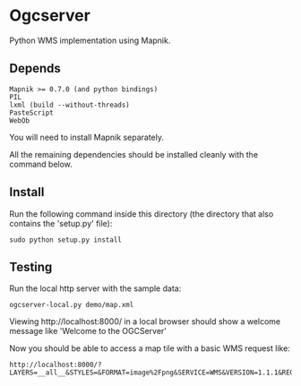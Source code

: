 
# Ogcserver

Python WMS implementation using Mapnik.

## Depends

    Mapnik >= 0.7.0 (and python bindings)
    PIL
    lxml (build --without-threads)
    PasteScript
    WebOb

You will need to install Mapnik separately.

All the remaining dependencies should be installed cleanly with the command below.


## Install
    
Run the following command inside this directory (the directory that also contains the 'setup.py' file):

    sudo python setup.py install


## Testing

Run the local http server with the sample data:

    ogcserver-local.py demo/map.xml

Viewing http://localhost:8000/ in a local browser should show a welcome message like 'Welcome to the OGCServer'

Now you should be able to access a map tile with a basic WMS request like:

    http://localhost:8000/?LAYERS=__all__&STYLES=&FORMAT=image%2Fpng&SERVICE=WMS&VERSION=1.1.1&REQUEST=GetMap&SRS=EPSG%3A3857&BBOX=-20037508.34,-20037508.34,20037508.3384,20037508.3384&WIDTH=256&HEIGHT=256
    

